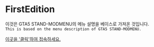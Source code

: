 # FirstEdition

이것은 GTA5 STAND-MODMENU의 메뉴 설명을 베이스로 가져온 것입니다.<br>
``This is based on the menu description of GTA5 STAND-MODMENU.``

[이곳을 '클릭'하여 접속하세요.](https://farrelllukas.github.io/FirstEdition/)
